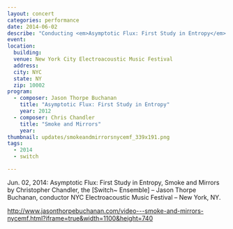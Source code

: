 ```yaml
---
layout: concert
categories: performance
date: 2014-06-02
describe: "Conducting <em>Asymptotic Flux: First Study in Entropy</em> (2012) and <em>Smoke and Mirrors</em> by Christopher Chandler. [Switch~ Ensemble]."
event:
location:
  building:
  venue: New York City Electroacoustic Music Festival
  address:
  city: NYC
  state: NY
  zip: 10002
program:
  - composer: Jason Thorpe Buchanan
    title: "Asymptotic Flux: First Study in Entropy"
    year: 2012
  - composer: Chris Chandler
    title: "Smoke and Mirrors"
    year:
thumbnail: updates/smokeandmirrorsnycemf_339x191.png
tags:
  - 2014
  - switch

---
```


Jun. 02, 2014: Asymptotic Flux: First Study in Entropy, Smoke and Mirrors by Christopher Chandler, the [Switch~ Ensemble] – Jason Thorpe Buchanan, conductor NYC Electroacoustic Music Festival – New York, NY.

http://www.jasonthorpebuchanan.com/video---smoke-and-mirrors-nycemf.html?iframe=true&width=1100&height=740
